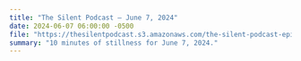 ```yaml
---
title: "The Silent Podcast — June 7, 2024"
date: 2024-06-07 06:00:00 -0500
file: "https://thesilentpodcast.s3.amazonaws.com/the-silent-podcast-episode-track.mp3"
summary: "10 minutes of stillness for June 7, 2024."
---
```

